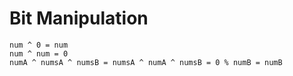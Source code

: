 # Bit Manipulation


```
num ^ 0 = num
num ^ num = 0
numA ^ numsA ^ numsB = numsA ^ numA ^ numsB = 0 % numB = numB
```



